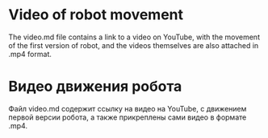 
Video of robot movement
====

 The video.md file contains a link to a video on YouTube, with the movement of the first version of robot, and the videos themselves are also attached in .mp4 format.

Видео движения робота
====

 Файл video.md содержит ссылку на видео на YouTube, с движением первой версии робота, а также прикреплены сами видео в формате .mp4.
